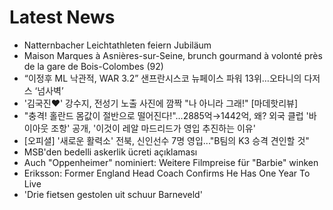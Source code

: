 # Latest News
-  Natternbacher Leichtathleten feiern Jubiläum
-  Maison Marques à Asnières-sur-Seine, brunch gourmand à volonté près de la gare de Bois-Colombes (92)
-  “이정후 ML 낙관적, WAR 3.2” 샌프란시스코 뉴페이스 파워 13위…오타니의 다저스 ‘넘사벽’
-  '김국진♥' 강수지, 전성기 노출 사진에 깜짝 "나 아니라 그래!" [마데핫리뷰]
-  "충격! 홀란드 몸값이 절반으로 떨어진다!"…2885억→1442억, 왜? 외국 클럽 '바이아웃 조항' 공개, '이것이 레알 마드리드가 영입 추진하는 이유'
-  [오피셜] '새로운 활력소' 전북, 신인선수 7명 영입..."B팀의 K3 승격 견인할 것"
-  MSB'den bedelli askerlik ücreti açıklaması
-  Auch "Oppenheimer" nominiert: Weitere Filmpreise für "Barbie" winken
-  Eriksson: Former England Head Coach Confirms He Has One Year To Live
-  'Drie fietsen gestolen uit schuur Barneveld'
